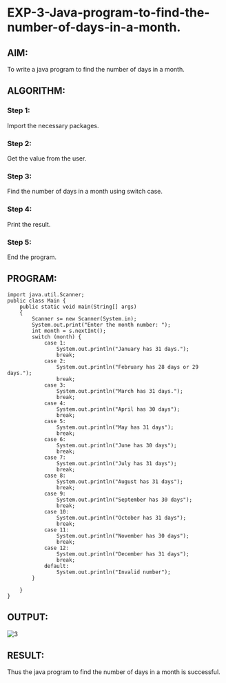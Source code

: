 # EXP-3-Java-program-to-find-the-number-of-days-in-a-month.

## AIM:
To write a java program to find the number of days in a month.
## ALGORITHM: 
### Step 1:
Import the necessary packages.
### Step 2: 
Get the value from the user.
### Step 3: 
Find the number of days in a month using switch case.
### Step 4:  
Print the result.
### Step 5: 
End the program.
## PROGRAM:

~~~
import java.util.Scanner;
public class Main {
    public static void main(String[] args)
    {
        Scanner s= new Scanner(System.in);
        System.out.print("Enter the month number: ");
        int month = s.nextInt();
        switch (month) {
            case 1:
                System.out.println("January has 31 days.");
                break;
            case 2:
                System.out.println("February has 28 days or 29 days.");
                break;
            case 3:
                System.out.println("March has 31 days.");
                break;
            case 4:
                System.out.println("April has 30 days");
                break;
            case 5:
                System.out.println("May has 31 days");
                break;
            case 6:
                System.out.println("June has 30 days");
                break;
            case 7:
                System.out.println("July has 31 days");
                break;
            case 8:
                System.out.println("August has 31 days");
                break;
            case 9:
                System.out.println("September has 30 days");
                break;
            case 10:
                System.out.println("October has 31 days");
                break;
            case 11:
                System.out.println("November has 30 days");
                break;
            case 12:
                System.out.println("December has 31 days");
                break;
            default:
                System.out.println("Invalid number");
        }

    }
}
~~~

## OUTPUT:

![3](https://github.com/abdulwasih2003/EXP--3-Java-program-to-find-the-number-of-day-in-a-month/assets/91781810/75be0368-ae73-4094-8a9c-194c0e5bd633)

## RESULT:
Thus the java program to find the number of days in a month is successful.
